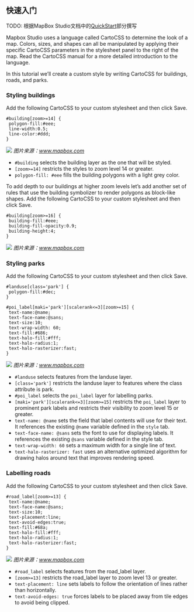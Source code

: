 ## 快速入门

TODO: 根据MapBox Studio文档中的[QuickStart](https://www.mapbox.com/mapbox-studio/style-quickstart/)部分撰写

Mapbox Studio uses a language called CartoCSS to determine the look of a map. Colors, sizes, and shapes can all be manipulated by applying their specific CartoCSS parameters in the stylesheet panel to the right of the map. Read the CartoCSS manual for a more detailed introduction to the language.

In this tutorial we’ll create a custom style by writing CartoCSS for buildings, roads, and parks.

### Styling buildings
Add the following CartoCSS to your custom stylesheet and then click Save.

	
	#building[zoom>=14] {
	 polygon-fill:#eee;
	 line-width:0.5;
	 line-color:#ddd;
	}
	

![](https://cloud.githubusercontent.com/assets/83384/3870305/ba0d0a6a-20c7-11e4-9454-a751319ca7e2.png)
_图片来源：www.mapbox.com_

- `#building` selects the building layer as the one that will be styled.
- `[zoom>=14]` restricts the styles to zoom level 14 or greater.
- `polygon-fill: #eee` fills the building polygons with a light grey color.

To add depth to our buildings at higher zoom levels let’s add another set of rules that use the building symbolizer to render polygons as block-like shapes. Add the following CartoCSS to your custom stylesheet and then click Save.

	
	#building[zoom>=16] {
	 building-fill:#eee;
	 building-fill-opacity:0.9;
	 building-height:4;
	}

![](https://cloud.githubusercontent.com/assets/83384/3870329/bceff796-20c8-11e4-8ff2-23bf7b374bff.png)
_图片来源：www.mapbox.com_

### Styling parks

Add the following CartoCSS to your custom stylesheet and then click Save.

	
	#landuse[class='park'] {
	 polygon-fill:#dec;
	}
	
	#poi_label[maki='park'][scalerank<=3][zoom>=15] {
	 text-name:@name;
	 text-face-name:@sans;
	 text-size:10;
	 text-wrap-width: 60;
	 text-fill:#686;
	 text-halo-fill:#fff;
	 text-halo-radius:1;
	 text-halo-rasterizer:fast;
	}
	

![](https://cloud.githubusercontent.com/assets/83384/3870363/c7b51674-20c9-11e4-8393-9da2f75b5d67.png)
_图片来源：www.mapbox.com_

- `#landuse` selects features from the landuse layer.
- `[class='park']` restricts the landuse layer to features where the class attribute is park.
- `#poi_label` selects the `poi_label` layer for labelling parks.
- `[maki='park'][scalerank<=3][zoom>=15]` restricts the `poi_label` layer to prominent park labels and restricts their visibility to zoom level 15 or greater.
- `text-name: @name` sets the field that label contents will use for their text. It references the existing `@name` variable defined in the `style` tab.
- `text-face-name: @sans` sets the font to use for displaying labels. It references the existing `@sans` variable defined in the style tab.
- `text-wrap-width: 60` sets a maximum width for a single line of text.
- `text-halo-rasterizer: fast` uses an alternative optimized algorithm for drawing halos around text that improves rendering speed.

### Labelling roads

Add the following CartoCSS to your custom stylesheet and then click Save.

	
	#road_label[zoom>=13] {
	 text-name:@name;
	 text-face-name:@sans;
	 text-size:10;
	 text-placement:line;
	 text-avoid-edges:true;
	 text-fill:#68a;
	 text-halo-fill:#fff;
	 text-halo-radius:1;
	 text-halo-rasterizer:fast;
	}
	

![](https://cloud.githubusercontent.com/assets/83384/3870380/23717e70-20cb-11e4-99f5-68a80914a0ce.png)
_图片来源：www.mapbox.com_

- `#road_label` selects features from the road\_label layer.
 - `[zoom>=13]` restricts the road\_label layer to zoom level 13 or greater.
- `text-placement: line` sets labels to follow the orientation of lines rather than horizontally.
- `text-avoid-edges: true` forces labels to be placed away from tile edges to avoid being clipped.